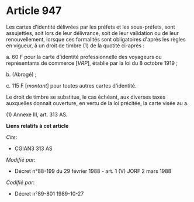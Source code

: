 # Article 947

Les cartes d'identité délivrées par les préfets et les sous-préfets, sont assujetties, soit lors de leur délivrance, soit de
leur validation ou de leur renouvellement, lorsque ces formalités sont obligatoires d'après les règles en vigueur, à un droit
de timbre (1) de la quotité ci-après :

a. 60 F pour la carte d'identité professionnelle des voyageurs ou représentants de commerce [*VRP*], établie par la loi du 8
octobre 1919 ;

b. (Abrogé) ;

c. 115 F [*montant*] pour toutes autres cartes d'identité.

Le droit de timbre se substitue, le cas échéant, aux diverses taxes auxquelles donnait ouverture, en vertu de la loi
précitée, la carte visée au a.

(1) Annexe III, art. 313 AS.

**Liens relatifs à cet article**

_Cite_:

  - CGIAN3 313 AS

_Modifié par_:

  - Décret n°88-199 du 29 février 1988 - art. 1 (V) JORF 2 mars 1988

_Codifié par_:

  - Décret n°89-801 1989-10-27
